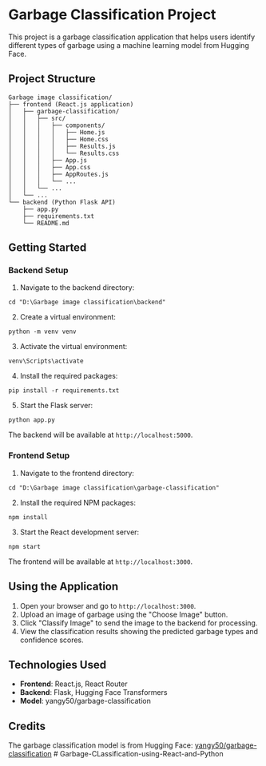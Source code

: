 # Garbage Classification Project

This project is a garbage classification application that helps users identify different types of garbage using a machine learning model from Hugging Face.

## Project Structure

```
Garbage image classification/
├── frontend (React.js application)
│   ├── garbage-classification/
│   │   ├── src/
│   │   │   ├── components/
│   │   │   │   ├── Home.js
│   │   │   │   ├── Home.css
│   │   │   │   ├── Results.js
│   │   │   │   └── Results.css
│   │   │   ├── App.js
│   │   │   ├── App.css
│   │   │   ├── AppRoutes.js
│   │   │   └── ...
│   │   └── ...
│   └── ...
└── backend (Python Flask API)
    ├── app.py
    ├── requirements.txt
    └── README.md
```

## Getting Started

### Backend Setup

1. Navigate to the backend directory:
```
cd "D:\Garbage image classification\backend"
```

2. Create a virtual environment:
```
python -m venv venv
```

3. Activate the virtual environment:
```
venv\Scripts\activate
```

4. Install the required packages:
```
pip install -r requirements.txt
```

5. Start the Flask server:
```
python app.py
```

The backend will be available at `http://localhost:5000`.

### Frontend Setup

1. Navigate to the frontend directory:
```
cd "D:\Garbage image classification\garbage-classification"
```

2. Install the required NPM packages:
```
npm install
```

3. Start the React development server:
```
npm start
```

The frontend will be available at `http://localhost:3000`.

## Using the Application

1. Open your browser and go to `http://localhost:3000`.
2. Upload an image of garbage using the "Choose Image" button.
3. Click "Classify Image" to send the image to the backend for processing.
4. View the classification results showing the predicted garbage types and confidence scores.

## Technologies Used

- **Frontend**: React.js, React Router
- **Backend**: Flask, Hugging Face Transformers
- **Model**: yangy50/garbage-classification

## Credits

The garbage classification model is from Hugging Face: [yangy50/garbage-classification](https://huggingface.co/yangy50/garbage-classification)
#   G a r b a g e - C L a s s i f i c a t i o n - u s i n g - R e a c t - a n d - P y t h o n  
 